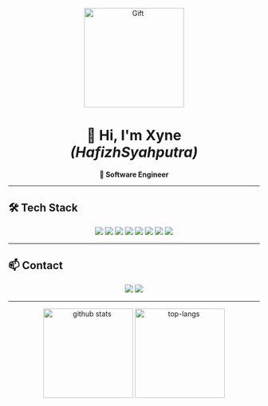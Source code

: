 <!-- Banner / Header -->
<p align="center">
  <img src="https://media.giphy.com/media/3ohhwH6fQ3YJxZDdWk/giphy.gif" width="200" alt="Gift" />
</p>

<h1 align="center">👋 Hi, I'm Xyne <br/><i>(HafizhSyahputra)</i></h1>
<p align="center">
  <b>🚀 Software Engineer</b>
</p>

---

## 🛠️ Tech Stack
<p align="center">
  <img src="https://img.shields.io/badge/JavaScript-F7DF1E?style=for-the-badge&logo=javascript&logoColor=black"/>
  <img src="https://img.shields.io/badge/TypeScript-3178C6?style=for-the-badge&logo=typescript&logoColor=white"/>
  <img src="https://img.shields.io/badge/Python-3776AB?style=for-the-badge&logo=python&logoColor=white"/>
  <img src="https://img.shields.io/badge/React-20232A?style=for-the-badge&logo=react&logoColor=61DAFB"/>
  <img src="https://img.shields.io/badge/Node.js-339933?style=for-the-badge&logo=nodedotjs&logoColor=white"/>
  <img src="https://img.shields.io/badge/NestJS-E0234E?style=for-the-badge&logo=nestjs&logoColor=white"/>
  <img src="https://img.shields.io/badge/Express-000000?style=for-the-badge&logo=express&logoColor=white"/>
  <img src="https://img.shields.io/badge/Docker-2496ED?style=for-the-badge&logo=docker&logoColor=white"/>
</p>

---

## 📫 Contact
<p align="center">
  <a href="https://instagram.com/hafiz.sn"><img src="https://img.shields.io/badge/Instagram-E4405F?style=for-the-badge&logo=instagram&logoColor=white"/></a>
  <a href="mailto:ptr.putramail@gmail.com"><img src="https://img.shields.io/badge/Email-D14836?style=for-the-badge&logo=gmail&logoColor=white"/></a>
</p>

---

<p align="center">
  <img src="https://github-readme-stats.vercel.app/api?username=HafizhSyahputra&show_icons=true&theme=dark" alt="github stats" height="180"/>
  <img src="https://github-readme-stats.vercel.app/api/top-langs/?username=HafizhSyahputra&layout=compact&theme=dark" alt="top-langs" height="180"/>
</p>
